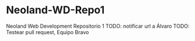 # Neoland-WD-Repo1
Neoland Web Development Repositorio 1
TODO: notificar url a Álvaro
TODO: Testear pull request, Equipo Bravo